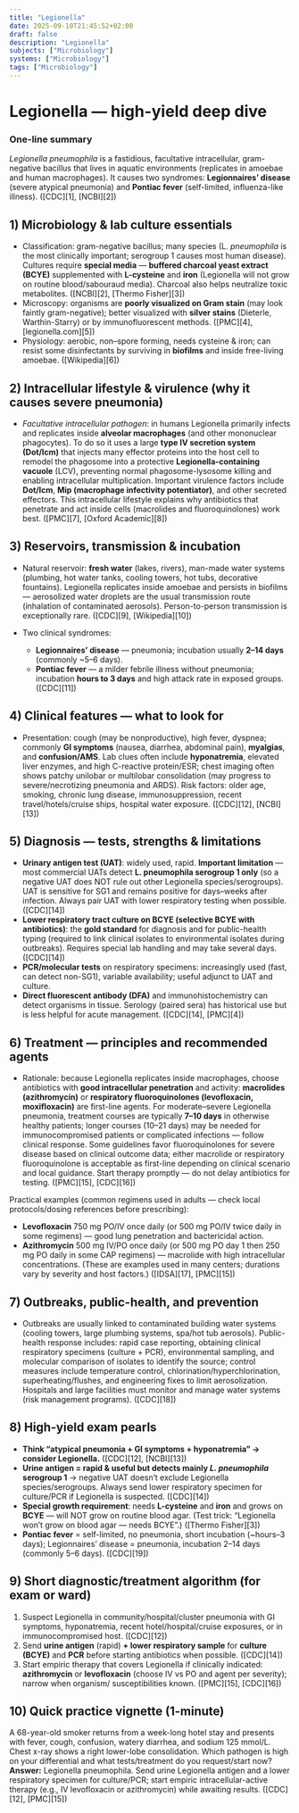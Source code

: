 ```yaml
---
title: "Legionella"
date: 2025-09-10T21:45:52+02:00
draft: false
description: "Legionella"
subjects: ["Microbiology"]
systems: ["Microbiology"]
tags: ["Microbiology"]
---
```


# Legionella — high-yield deep dive

### One-line summary

*Legionella pneumophila* is a fastidious, facultative intracellular, gram-negative bacillus that lives in aquatic environments (replicates in amoebae and human macrophages). It causes two syndromes: **Legionnaires’ disease** (severe atypical pneumonia) and **Pontiac fever** (self-limited, influenza-like illness). ([CDC][1], [NCBI][2])



## 1) Microbiology & lab culture essentials

* Classification: gram-negative bacillus; many species (L. *pneumophila* is the most clinically important; serogroup 1 causes most human disease). Cultures require **special media** — **buffered charcoal yeast extract (BCYE)** supplemented with **L-cysteine** and **iron** (Legionella will not grow on routine blood/sabouraud media). Charcoal also helps neutralize toxic metabolites. ([NCBI][2], [Thermo Fisher][3])
* Microscopy: organisms are **poorly visualized on Gram stain** (may look faintly gram-negative); better visualized with **silver stains** (Dieterle, Warthin-Starry) or by immunofluorescent methods. ([PMC][4], [legionella.com][5])
* Physiology: aerobic, non–spore forming, needs cysteine & iron; can resist some disinfectants by surviving in **biofilms** and inside free-living amoebae. ([Wikipedia][6])



## 2) Intracellular lifestyle & virulence (why it causes severe pneumonia)

* *Facultative intracellular pathogen*: in humans Legionella primarily infects and replicates inside **alveolar macrophages** (and other mononuclear phagocytes). To do so it uses a large **type IV secretion system (Dot/Icm)** that injects many effector proteins into the host cell to remodel the phagosome into a protective **Legionella-containing vacuole** (LCV), preventing normal phagosome-lysosome killing and enabling intracellular multiplication. Important virulence factors include **Dot/Icm**, **Mip (macrophage infectivity potentiator)**, and other secreted effectors. This intracellular lifestyle explains why antibiotics that penetrate and act inside cells (macrolides and fluoroquinolones) work best. ([PMC][7], [Oxford Academic][8])



## 3) Reservoirs, transmission & incubation

* Natural reservoir: **fresh water** (lakes, rivers), man-made water systems (plumbing, hot water tanks, cooling towers, hot tubs, decorative fountains). Legionella replicates inside amoebae and persists in biofilms — aerosolized water droplets are the usual transmission route (inhalation of contaminated aerosols). Person-to-person transmission is exceptionally rare. ([CDC][9], [Wikipedia][10])
* Two clinical syndromes:

  * **Legionnaires’ disease** — pneumonia; incubation usually **2–14 days** (commonly \~5–6 days).
  * **Pontiac fever** — a milder febrile illness without pneumonia; incubation **hours to 3 days** and high attack rate in exposed groups. ([CDC][11])



## 4) Clinical features — what to look for

* Presentation: cough (may be nonproductive), high fever, dyspnea; commonly **GI symptoms** (nausea, diarrhea, abdominal pain), **myalgias**, and **confusion/AMS**. Lab clues often include **hyponatremia**, elevated liver enzymes, and high C-reactive protein/ESR; chest imaging often shows patchy unilobar or multilobar consolidation (may progress to severe/necrotizing pneumonia and ARDS). Risk factors: older age, smoking, chronic lung disease, immunosuppression, recent travel/hotels/cruise ships, hospital water exposure. ([CDC][12], [NCBI][13])



## 5) Diagnosis — tests, strengths & limitations

* **Urinary antigen test (UAT)**: widely used, rapid. **Important limitation** — most commercial UATs detect **L. pneumophila serogroup 1 only** (so a negative UAT does NOT rule out other Legionella species/serogroups). UAT is sensitive for SG1 and remains positive for days–weeks after infection. Always pair UAT with lower respiratory testing when possible. ([CDC][14])
* **Lower respiratory tract culture on BCYE (selective BCYE with antibiotics)**: the **gold standard** for diagnosis and for public-health typing (required to link clinical isolates to environmental isolates during outbreaks). Requires special lab handling and may take several days. ([CDC][14])
* **PCR/molecular tests** on respiratory specimens: increasingly used (fast, can detect non-SG1), variable availability; useful adjunct to UAT and culture.
* **Direct fluorescent antibody (DFA)** and immunohistochemistry can detect organisms in tissue. Serology (paired sera) has historical use but is less helpful for acute management. ([CDC][14], [PMC][4])



## 6) Treatment — principles and recommended agents

* Rationale: because Legionella replicates inside macrophages, choose antibiotics with **good intracellular penetration** and activity: **macrolides (azithromycin)** or **respiratory fluoroquinolones (levofloxacin, moxifloxacin)** are first-line agents. For moderate–severe Legionella pneumonia, treatment courses are typically **7–10 days** in otherwise healthy patients; longer courses (10–21 days) may be needed for immunocompromised patients or complicated infections — follow clinical response. Some guidelines favor fluoroquinolones for severe disease based on clinical outcome data; either macrolide or respiratory fluoroquinolone is acceptable as first-line depending on clinical scenario and local guidance. Start therapy promptly — do not delay antibiotics for testing. ([PMC][15], [CDC][16])

Practical examples (common regimens used in adults — check local protocols/dosing references before prescribing):

* **Levofloxacin** 750 mg PO/IV once daily (or 500 mg PO/IV twice daily in some regimens) — good lung penetration and bactericidal action.
* **Azithromycin** 500 mg IV/PO once daily (or 500 mg PO day 1 then 250 mg PO daily in some CAP regimens) — macrolide with high intracellular concentrations.
  (These are examples used in many centers; durations vary by severity and host factors.) ([IDSA][17], [PMC][15])



## 7) Outbreaks, public-health, and prevention

* Outbreaks are usually linked to contaminated building water systems (cooling towers, large plumbing systems, spa/hot tub aerosols). Public-health response includes: rapid case reporting, obtaining clinical respiratory specimens (culture + PCR), environmental sampling, and molecular comparison of isolates to identify the source; control measures include temperature control, chlorination/hyperchlorination, superheating/flushes, and engineering fixes to limit aerosolization. Hospitals and large facilities must monitor and manage water systems (risk management programs). ([CDC][18])



## 8) High-yield exam pearls

* **Think “atypical pneumonia + GI symptoms + hyponatremia” → consider Legionella.** ([CDC][12], [NCBI][13])
* **Urine antigen = rapid & useful but detects mainly *L. pneumophila* serogroup 1** → negative UAT doesn’t exclude Legionella species/serogroups. Always send lower respiratory specimen for culture/PCR if Legionella is suspected. ([CDC][14])
* **Special growth requirement**: needs **L-cysteine** and **iron** and grows on **BCYE** — will NOT grow on routine blood agar. (Test trick: “Legionella won’t grow on blood agar — needs BCYE”.) ([Thermo Fisher][3])
* **Pontiac fever** = self-limited, no pneumonia, short incubation (\~hours–3 days); Legionnaires’ disease = pneumonia, incubation 2–14 days (commonly 5–6 days). ([CDC][19])



## 9) Short diagnostic/treatment algorithm (for exam or ward)

1. Suspect Legionella in community/hospital/cluster pneumonia with GI symptoms, hyponatremia, recent hotel/hospital/cruise exposures, or in immunocompromised host. ([CDC][12])
2. Send **urine antigen** (rapid) **+ lower respiratory sample** for **culture (BCYE)** and **PCR** before starting antibiotics when possible. ([CDC][14])
3. Start empiric therapy that covers Legionella if clinically indicated: **azithromycin** or **levofloxacin** (choose IV vs PO and agent per severity); narrow when organism/ susceptibilities known. ([PMC][15], [CDC][16])



## 10) Quick practice vignette (1-minute)

A 68-year-old smoker returns from a week-long hotel stay and presents with fever, cough, confusion, watery diarrhea, and sodium 125 mmol/L. Chest x-ray shows a right lower-lobe consolidation. Which pathogen is high on your differential and what tests/treatment do you request/start now?
**Answer:** Legionella pneumophila. Send urine Legionella antigen and a lower respiratory specimen for culture/PCR; start empiric intracellular-active therapy (e.g., IV levofloxacin or azithromycin) while awaiting results. ([CDC][12], [PMC][15])
